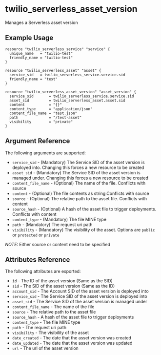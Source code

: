 # twilio_serverless_asset_version

Manages a Serverless asset version

## Example Usage

```hcl
resource "twilio_serverless_service" "service" {
  unique_name   = "twilio-test"
  friendly_name = "twilio-test"
}

resource "twilio_serverless_asset" "asset" {
  service_sid   = twilio_serverless_service.service.sid
  friendly_name = "test"
}

resource "twilio_serverless_asset_version" "asset_version" {
  service_sid       = twilio_serverless_service.service.sid
  asset_sid         = twilio_serverless_asset.asset.sid
  content           = "{}"
  content_type      = "application/json"
  content_file_name = "test.json"
  path              = "/test-asset"
  visibility        = "private"
}
```

## Argument Reference

The following arguments are supported:

- `service_sid` - (Mandatory) The Service SID of the asset version is deployed into. Changing this forces a new resource to be created
- `asset_sid` - (Mandatory) The Service SID of the asset version is managed under. Changing this forces a new resource to be created
- `content_file_name` - (Optional) The name of the file. Conflicts with source
- `content` - (Optional) The file contents as string.Conflicts with source
- `source` - (Optional) The relative path to the asset file. Conflicts with content
- `source_hash` - (Optional) A hash of the asset file to trigger deployments. Conflicts with content
- `content_type` - (Mandatory) The file MINE type
- `path` - (Mandatory) The request uri path
- `visibility` - (Mandatory) The visibility of the asset. Options are `public` or `protected` or `private`

*NOTE:* Either source or content need to be specified

## Attributes Reference

The following attributes are exported:

- `id` - The ID of the asset version (Same as the SID)
- `sid` - The SID of the asset version (Same as the ID)
- `account_sid` - The Account SID of the asset version is deployed into
- `service_sid` - The Service SID of the asset version is deployed into
- `asset_sid` - The Service SID of the asset version is managed under
- `content_file_name` - The name of the file
- `source` - The relative path to the asset file
- `source_hash` - A hash of the asset file to trigger deployments
- `content_type` - The file MINE type
- `path` - The request uri path
- `visibility` - The visibility of the asset
- `date_created` - The date that the asset version was created
- `date_updated` - The date that the asset version was updated
- `url` - The url of the asset version
